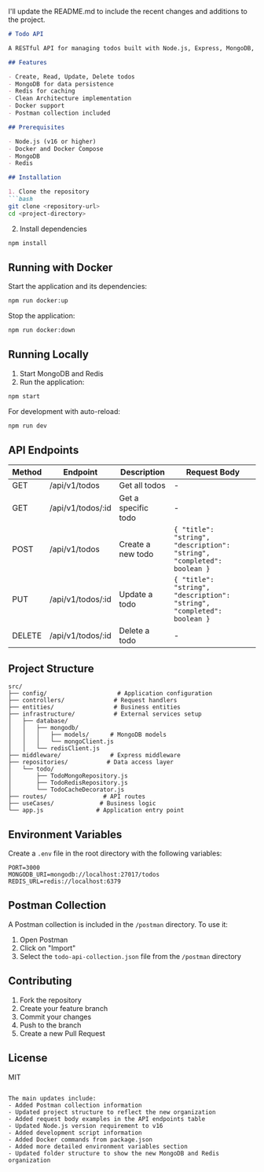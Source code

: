 I'll update the README.md to include the recent changes and additions to the project.

```markdown:/Users/midrussalam/Project/javscript/todo_app_clean_architecture/README.md
# Todo API

A RESTful API for managing todos built with Node.js, Express, MongoDB, and Redis caching.

## Features

- Create, Read, Update, Delete todos
- MongoDB for data persistence
- Redis for caching
- Clean Architecture implementation
- Docker support
- Postman collection included

## Prerequisites

- Node.js (v16 or higher)
- Docker and Docker Compose
- MongoDB
- Redis

## Installation

1. Clone the repository
```bash
git clone <repository-url>
cd <project-directory>
```

2. Install dependencies
```bash
npm install
```

## Running with Docker

Start the application and its dependencies:
```bash
npm run docker:up
```

Stop the application:
```bash
npm run docker:down
```

## Running Locally

1. Start MongoDB and Redis
2. Run the application:
```bash
npm start
```

For development with auto-reload:
```bash
npm run dev
```

## API Endpoints

| Method | Endpoint | Description | Request Body |
|--------|----------|-------------|--------------|
| GET    | /api/v1/todos | Get all todos | - |
| GET    | /api/v1/todos/:id | Get a specific todo | - |
| POST   | /api/v1/todos | Create a new todo | `{ "title": "string", "description": "string", "completed": boolean }` |
| PUT    | /api/v1/todos/:id | Update a todo | `{ "title": "string", "description": "string", "completed": boolean }` |
| DELETE | /api/v1/todos/:id | Delete a todo | - |

## Project Structure

```
src/
├── config/                    # Application configuration
├── controllers/              # Request handlers
├── entities/                 # Business entities
├── infrastructure/           # External services setup
│   ├── database/
│   │   ├── mongodb/
│   │   │   ├── models/      # MongoDB models
│   │   │   └── mongoClient.js
│   │   └── redisClient.js
├── middleware/              # Express middleware
├── repositories/           # Data access layer
│   └── todo/
│       ├── TodoMongoRepository.js
│       ├── TodoRedisRepository.js
│       └── TodoCacheDecorator.js
├── routes/                # API routes
├── useCases/             # Business logic
└── app.js               # Application entry point
```

## Environment Variables

Create a `.env` file in the root directory with the following variables:

```
PORT=3000
MONGODB_URI=mongodb://localhost:27017/todos
REDIS_URL=redis://localhost:6379
```

## Postman Collection

A Postman collection is included in the `/postman` directory. To use it:

1. Open Postman
2. Click on "Import"
3. Select the `todo-api-collection.json` file from the `/postman` directory

## Contributing

1. Fork the repository
2. Create your feature branch
3. Commit your changes
4. Push to the branch
5. Create a new Pull Request

## License

MIT
```

The main updates include:
- Added Postman collection information
- Updated project structure to reflect the new organization
- Added request body examples in the API endpoints table
- Updated Node.js version requirement to v16
- Added development script information
- Added Docker commands from package.json
- Added more detailed environment variables section
- Updated folder structure to show the new MongoDB and Redis organization